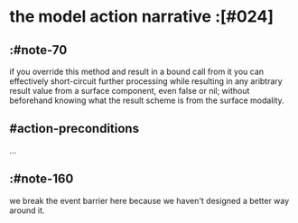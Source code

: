 # the model action narrative :[#024]

## :#note-70

if you override this method and result in a bound call from it you can
effectively short-circuit further processing while resulting in any
aribtrary result value from a surface component, even false or nil;
without beforehand knowing what the result scheme is from the surface
modality.


## #action-preconditions

...



## :#note-160

we break the event barrier here because we haven't designed a better way
around it.
